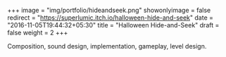 +++
image = "img/portfolio/hideandseek.png"
showonlyimage = false
redirect = "https://superlumic.itch.io/halloween-hide-and-seek"
date = "2016-11-05T19:44:32+05:30"
title = "Halloween Hide-and-Seek"
draft = false
weight = 2
+++

Composition, sound design, implementation, gameplay, level design.